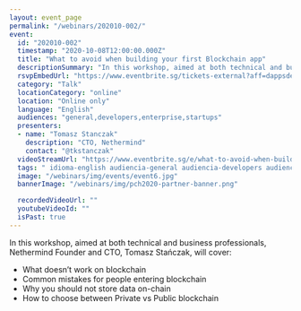 ```yaml
---
layout: event_page
permalink: "/webinars/202010-002/"
event:
  id: "202010-002"
  timestamp: "2020-10-08T12:00:00.000Z"
  title: "What to avoid when building your first Blockchain app"
  descriptionSummary: "In this workshop, aimed at both technical and business professionals, Nethermind Founder and CTO, Tomasz Sta czak, will cover - What doesn …"
  rsvpEmbedUrl: "https://www.eventbrite.sg/tickets-external?aff=dappsdev&eid=119859257265"
  category: "Talk"
  locationCategory: "online"
  location: "Online only"
  language: "English"
  audiences: "general,developers,enterprise,startups"
  presenters:
  - name: "Tomasz Stanczak"
    description: "CTO, Nethermind"
    contact: "@tkstanczak"
  videoStreamUrl: "https://www.eventbrite.sg/e/what-to-avoid-when-building-your-first-blockchain-app-tickets-119859257265"
  tags: " idioma-english audiencia-general audiencia-developers audiencia-enterprise audiencia-startups"
  image: "/webinars/img/events/event6.jpg"
  bannerImage: "/webinars/img/pch2020-partner-banner.png"

  recordedVideoUrl: ""
  youtubeVideoId: ""
  isPast: true
---
```



In this workshop, aimed at both technical and business professionals, Nethermind Founder and CTO, Tomasz Stańczak, will cover:

- What doesn’t work on blockchain
- Common mistakes for people entering blockchain
- Why you should not store data on-chain
- How to choose between Private vs Public blockchain

